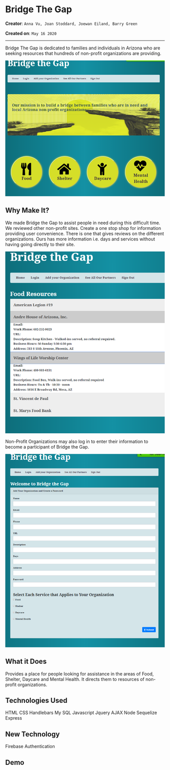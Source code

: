 # Bridge The Gap
**Creator**: `Anna Vu, Joan Stoddard, Joewan Eiland, Barry Green`

**Created on**: `May 16 2020`
- - -

Bridge The Gap is dedicated to families and individuals in Arizona who are seeking resources that hundreds of non-profit organizations are providing.

![Default](public/image/Home.PNG)


## Why Make It?
We made Bridge the Gap to assist people in need during this difficult time. We reviewed other non-profit sites. Create a one stop shop for information providing user convenience. There is one that gives reviews on the different organizations. Ours has more information i.e. days and services without having going directly to  their site.

![Default](public/image/Page.PNG)

Non-Profit Organizations may also log in to enter their information to become a participant of Bridge the Gap.

![Default](public/image/form.PNG)

## What it Does

Provides a place for people looking for assistance in the areas of Food, Shelter, Daycare and Mental Health. It directs them to resources of non-profit organizations. 


## Technologies Used
HTML
CSS
Handlebars
My SQL
Javascript
Jquery
AJAX
Node
Sequelize
Express

## New Technology

Firebase Authentication

## Demo



